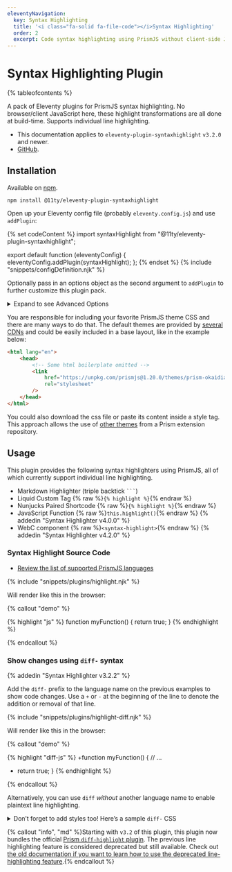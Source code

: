 ```yaml
---
eleventyNavigation:
  key: Syntax Highlighting
  title: '<i class="fa-solid fa-file-code"></i>Syntax Highlighting'
  order: 2
  excerpt: Code syntax highlighting using PrismJS without client-side JavaScript.
---
```


# Syntax Highlighting Plugin

{% tableofcontents %}

A pack of Eleventy plugins for PrismJS syntax highlighting. No browser/client JavaScript here, these highlight transformations are all done at build-time. Supports individual line highlighting.

- This documentation applies to `eleventy-plugin-syntaxhighlight` `v3.2.0` and newer.
- [GitHub](https://github.com/11ty/eleventy-plugin-syntaxhighlight).

## Installation

Available on [npm](https://www.npmjs.com/package/@11ty/eleventy-plugin-syntaxhighlight).

```
npm install @11ty/eleventy-plugin-syntaxhighlight
```

Open up your Eleventy config file (probably `eleventy.config.js`) and use `addPlugin`:

{% set codeContent %}
import syntaxHighlight from "@11ty/eleventy-plugin-syntaxhighlight";

export default function (eleventyConfig) {
	eleventyConfig.addPlugin(syntaxHighlight);
};
{% endset %}
{% include "snippets/configDefinition.njk" %}

Optionally pass in an options object as the second argument to `addPlugin` to further customize this plugin pack.

<details>
  <summary>Expand to see Advanced Options</summary>

{% set codeContent %}
import syntaxHighlight from "@11ty/eleventy-plugin-syntaxhighlight";

export default function(eleventyConfig) {
  eleventyConfig.addPlugin(syntaxHighlight, {

    // Line separator for line breaks
    lineSeparator: "\n",

    // Change which Eleventy template formats use syntax highlighters
    templateFormats: ["*"], // default

    // Use only a subset of template types (11ty.js added in v4.0.0)
    // templateFormats: ["liquid", "njk", "md", "11ty.js"],

    // init callback lets you customize Prism
    init: function({ Prism }) {
      Prism.languages.myCustomLanguage = { /* … */ };
    },

    // Added in 3.1.1, add HTML attributes to the <pre> or <code> tags
    preAttributes: {
      tabindex: 0,

      // Added in 4.1.0 you can use callback functions too
      "data-language": function({ language, content, options }) {
        return language;
      }
    },
    codeAttributes: {},

    // Added in 5.0.0, throw errors on invalid language names
    errorOnInvalidLanguage: false,
  });
};
{% endset %}
{% include "snippets/configDefinition.njk" %}

</details>

You are responsible for including your favorite PrismJS theme CSS and there are many ways to do that. The default themes are provided by [several CDNs](https://prismjs.com/#basic-usage-cdn) and could be easily included in a base layout, like in the example below:

```html
<html lang="en">
	<head>
		<!-- Some html boilerplate omitted -->
		<link
			href="https://unpkg.com/prismjs@1.20.0/themes/prism-okaidia.css"
			rel="stylesheet"
		/>
	</head>
</html>
```

You could also download the css file or paste its content inside a style tag. This approach allows the use of [other themes](https://github.com/PrismJS/prism-themes) from a Prism extension repository.

## Usage

This plugin provides the following syntax highlighters using PrismJS, all of which currently support individual line highlighting.

- Markdown Highlighter (triple backtick <code>```</code>)
- Liquid Custom Tag {% raw %}`{% highlight %}`{% endraw %}
- Nunjucks Paired Shortcode {% raw %}`{% highlight %}`{% endraw %}
- JavaScript Function {% raw %}`this.highlight()`{% endraw %} {% addedin "Syntax Highlighter v4.0.0" %}
- WebC component {% raw %}`<syntax-highlight>`{% endraw %} {% addedin "Syntax Highlighter v4.2.0" %}

### Syntax Highlight Source Code

- [Review the list of supported PrismJS languages](http://prismjs.com/#languages-list)

{% include "snippets/plugins/highlight.njk" %}

Will render like this in the browser:

{% callout "demo" %}

{% highlight "js" %}
function myFunction() {
	return true;
}
{% endhighlight %}

{% endcallout %}

### Show changes using `diff-` syntax

{% addedin "Syntax Highlighter v3.2.2" %}

Add the `diff-` prefix to the language name on the previous examples to show code changes. Use a `+` or `-` at the beginning of the line to denote the addition or removal of that line.

{% include "snippets/plugins/highlight-diff.njk" %}

Will render like this in the browser:

{% callout "demo" %}

{% highlight "diff-js" %}
+function myFunction() {
   // …
-  return true;
 }
{% endhighlight %}

{% endcallout %}

Alternatively, you can use `diff` _without_ another language name to enable plaintext line highlighting.

<details>
  <summary>Don’t forget to add styles too! Here’s a sample <code>diff-</code> CSS</summary>

{% codetitle "CSS", "Syntax" %}

```css
.token.deleted {
	background-color: hsl(350deg 100% 88% / 47%);
}
.token.inserted {
	background-color: hsl(120deg 73% 75% / 35%);
}

/* Make the + and - characters unselectable for copy/paste */
.token.prefix.unchanged,
.token.prefix.inserted,
.token.prefix.deleted {
	-webkit-user-select: none;
	user-select: none;
}

/* Optional: full-width background color */
.token.inserted:not(.prefix),
.token.deleted:not(.prefix) {
	display: block;
}
```

</details>

{% callout "info", "md" %}Starting with `v3.2` of this plugin, this plugin now bundles the official [Prism `diff-highlight` plugin](https://prismjs.com/plugins/diff-highlight/). The previous line highlighting feature is considered deprecated but still available. Check out [the old documentation if you want to learn how to use the deprecated line-highlighting feature](https://v0-12-1.11ty.dev/docs/plugins/syntaxhighlight/).{% endcallout %}
